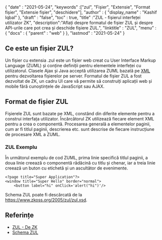 {
  "date" : "2021-05-24",
  "keywords" :["zul", "Fișier", "Extensie", "Format fișier", "Extensie fișier", "deschidere"],
  "author" : {
    "display_name" : "Kashif Iqbal"
},
  "draft" : "false",
  "toc" : true,
  "title" :"ZUL - fișierul interfeței utilizator ZK",
  "description":"Aflați despre formatul de fișier ZUL și despre API-urile care pot crea și deschide fișiere ZUL.",
  "linktitle" : "ZUL",
  "menu" : {
    "docs" : {
      "parent" : "web"
}
},
  "lastmod" : "2021-05-24"
}

## Ce este un fișier ZUL?

Un fișier cu extensia .zul este un fișier web creat cu User Interface Markup Language (ZUML) și conține definiții pentru elementele interfeței cu utilizatorul. Clasele Ajax și Java acceptă utilizarea ZUML bazată pe [XML](/ro/web/xml/) pentru dezvoltarea fișierelor pe server. Formatul de fișier ZUL a fost dezvoltat de ZK, un cadru UI care vă permite să construiți aplicații web și mobile fără cunoștințele de JavaScript sau AJAX.

## Format de fișier ZUL

Fișierele ZUL sunt bazate pe XML, constând din diferite elemente pentru a construi interfața utilizator. Încărcătorul ZK utilizează fiecare element XML pentru a crea o componentă. Procesarea generală a elementelor paginii, cum ar fi titlul paginii, descrierea etc. sunt descrise de fiecare instrucțiune de procesare XML a ZUML.

### ZUL Exemplu

În următorul exemplu de cod ZUML, prima linie specifică titlul paginii, a doua linie creează o componentă rădăcină cu titlu și chenar, iar a treia linie creează un buton cu etichetă și un ascultător de evenimente.

```
<?page title="Super Application"?>
<window title="Super Hello" border="normal">
    <button label="hi" onClick='alert("hi")'/>
```
Schema ZUL poate fi descărcată de la https://www.zkoss.org/2005/zul/zul.xsd.
## Referințe

* [ZUL - De ZK](https://www.zkoss.org/wiki/ZK_Getting_Started/Tutorial)
* [Schema ZUL](https://www.zkoss.org/2005/zul/zul.xsd)

